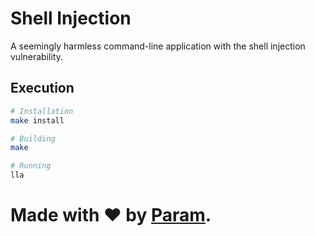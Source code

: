 # Shell Injection
A seemingly harmless command-line application
with the shell injection vulnerability.

## Execution
```bash
# Installation
make install

# Building
make

# Running
lla
```

# Made with ❤ by [Param](https://www.paramsid.com).